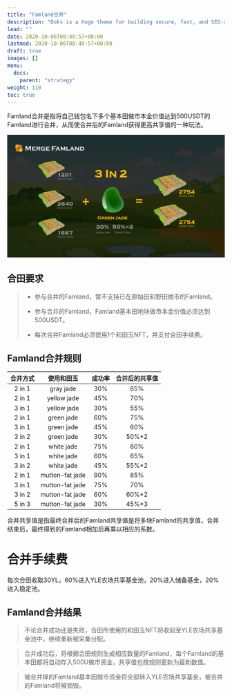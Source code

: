 ```yaml
---
title: "Famland合并"
description: "Doks is a Hugo theme for building secure, fast, and SEO-ready documentation websites, which you can easily update and customize."
lead: ""
date: 2020-10-06T08:48:57+00:00
lastmod: 2020-10-06T08:48:57+00:00
draft: true
images: []
menu:
  docs:
    parent: "strategy"
weight: 110
toc: true
---
```



Famland合并是指将自己钱包名下多个基本田做市本金价值达到500USDT的Famland进行合并，从而使合并后的Famland获得更高共享值的一种玩法。

![img](11.PNG)



## 合田要求

> - 参与合并的Famland，暂不支持已在原始田和野田做市的Famland。
>
> - 参与合并的Famland，Famland基本田地块做市本金价值必须达到500USDT。
>
> - 每次合并Famland必须使用1个和田玉NFT，并支付合田手续费。



## Famland合并规则

| 合并方式 |   使用和田玉    | 成功率 | 合并后的共享值 |
| :------: | :-------------: | :----: | :------------: |
|  2 in 1  |    gray jade    |  30%   |      65%       |
|  2 in 1  |   yellow jade   |  45%   |      70%       |
|  3 in 1  |   yellow jade   |  30%   |      55%       |
|  2 in 1  |   green jade    |  60%   |      75%       |
|  3 in 1  |   green jade    |  45%   |      60%       |
|  3 in 2  |   green jade    |  30%   |     50%*2      |
|  2 in 1  |   white jade    |  75%   |      80%       |
|  3 in 1  |   white jade    |  60%   |      65%       |
|  3 in 2  |   white jade    |  45%   |     55%*2      |
|  2 in 1  | mutton-fat jade |  90%   |      85%       |
|  3 in 1  | mutton-fat jade |  75%   |      70%       |
|  3 in 2  | mutton-fat jade |  60%   |     60%*2      |
|  5 in 3  | mutton-fat jade |  30%   |     45%*3      |

合并共享值是指最终合并后的Famland共享值是将多块Famland的共享值，合并结束后，最终得到的Famland相加后再乘以相应的系数。



# 合并手续费

每次合田收取30YL，60%进入YLE农场共享基金池，20%进入储备基金，20%进入稳定池。





## Famland合并结果

> 不论合并成功还是失败，合田所使用的和田玉NFT将收回至YLE农场共享基金池中，继续重新被采集分配。

> 合并成功后，将根据合田规则生成相应数量的Famland，每个Famland的基本田都将自动存入500U做市资金，共享值也按规则更新为最新数值。

> 被合并掉的Famland基本田做市资金将全部转入YLE农场共享基金，被合并的Famland将被销毁。


